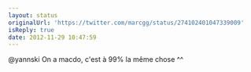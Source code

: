 ```yaml
---
layout: status
originalUrl: 'https://twitter.com/marcgg/status/274102401047339009'
isReply: true
date: 2012-11-29 10:47:59
---
```


@yannski On a macdo, c'est à 99% la même chose ^^

